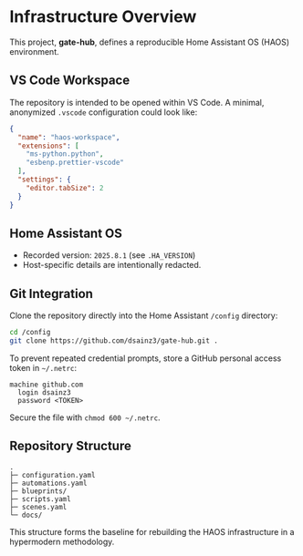 # Infrastructure Overview

This project, **gate-hub**, defines a reproducible Home Assistant OS (HAOS) environment.

## VS Code Workspace

The repository is intended to be opened within VS Code. A minimal, anonymized `.vscode` configuration could look like:

```json
{
  "name": "haos-workspace",
  "extensions": [
    "ms-python.python",
    "esbenp.prettier-vscode"
  ],
  "settings": {
    "editor.tabSize": 2
  }
}
```

## Home Assistant OS

- Recorded version: `2025.8.1` (see `.HA_VERSION`)
- Host-specific details are intentionally redacted.

## Git Integration

Clone the repository directly into the Home Assistant `/config` directory:

```bash
cd /config
git clone https://github.com/dsainz3/gate-hub.git .
```

To prevent repeated credential prompts, store a GitHub personal access token in `~/.netrc`:

```text
machine github.com
  login dsainz3
  password <TOKEN>
```

Secure the file with `chmod 600 ~/.netrc`.

## Repository Structure

```
.
├─ configuration.yaml
├─ automations.yaml
├─ blueprints/
├─ scripts.yaml
├─ scenes.yaml
└─ docs/
```

This structure forms the baseline for rebuilding the HAOS infrastructure in a hypermodern methodology.


